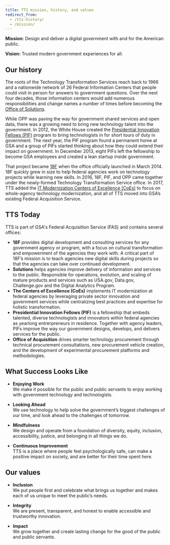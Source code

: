 ```yaml
---
title: TTS mission, history, and values
redirect_from:
  - /tts-history/
  - /mission/
---
```


**Mission:** Design and deliver a digital government with and for the American public.

**Vision:** Trusted modern government experiences for all.

## Our history

The roots of the Technology Transformation Services reach back to 1966 and a nationwide network of 26 Federal Information Centers that people could visit in person for answers to government questions. Over the next four decades, those information centers would add numerous responsibilities and change names a number of times before becoming the [Office of Solutions]({{site.baseurl}}/office-of-solutions/).

While OPP was paving the way for government shared services and open data, there was a growing need to bring new technology talent into the government. In 2012, the White House created the [Presidential Innovation Fellows (PIF)](https://presidentialinnovationfellows.gov/) program to bring technologists in for short tours of duty in government. The next year, the PIF program found a permanent home at GSA and a group of PIFs started thinking about how they could extend their impact on government. In December 2013, eight PIFs left the fellowship to become GSA employees and created a lean startup inside government.

That project became [18F](https://18f.gsa.gov/) when the office officially launched in March 2014. 18F quickly grew in size to help federal agencies work on technology projects while learning new skills. In 2016, 18F, PIF, and OPP came together under the newly-formed Technology Transformation Service office. In 2017, TTS added the [IT Modernization Centers of Excellence (CoEs)](https://coe.gsa.gov/) to focus on whole-agency technology modernization, and all of TTS moved into GSA’s existing Federal Acquisition Service.

## TTS Today

TTS is part of GSA's Federal Acquisition Service (FAS) and contains several offices:

- **18F** provides digital development and consulting services for any government agency or program, with a focus on cultural transformation and empowerment of the agencies they work with. A critical part of 18F’s mission is to teach agencies new digital skills during projects so that the agencies can take over continued development.
- **Solutions** helps agencies improve delivery of information and services to the public. Responsible for operations, evolution, and scaling of mature products and services such as USA.gov, Data.gov, Challenge.gov and the Digital Analytics Program.
- **The Centers of Excellence (CoEs)** implements IT modernization at federal agencies by leveraging private sector innovation and government services while centralizing best practices and expertise for holistic transformation.
- **Presidential Innovation Fellows (PIF)** is a fellowship that embeds talented, diverse technologists and innovators within federal agencies as yearlong entrerpreneurs in residence. Together with agency leaders, PIFs improve the way our government designs, develops, and delivers services for the public.
- **Office of Acquisition** drives smarter technology procurement through technical procurement consultations, new procurement vehicle creation, and the development of experimental procurement platforms and methodologies.

## What Success Looks Like

- **Enjoying Work**  
  We make it possible for the public and public servants to enjoy working with government technology and technologists.

- **Looking Ahead**  
  We use technology to help solve the government’s biggest challenges of our time, and look ahead to the challenges of tomorrow.

- **Mindfulness**  
  We design and operate from a foundation of diversity, equity, inclusion, accessibility, justice, and belonging in all things we do.

- **Continuous Improvement**  
  TTS is a place where people feel psychologically safe, can make a positive impact on society, and are better for their time spent here.

## Our values

- **Inclusion**  
   We put people first and celebrate what brings us together and makes each of us unique to meet the public’s needs.

- **Integrity**  
   We are present, transparent, and honest to enable accessible and trustworthy innovation.

- **Impact**  
   We grow together and create lasting change for the good of the public and public servants.
